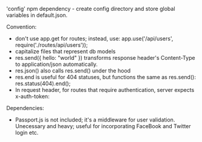 'config' npm dependency - create config directory and store global variables in default.json.

Convention: 
- don't use app.get for routes; instead, use:
    app.use('/api/users', require('./routes/api/users'));
- capitalize files that represent db models
- res.send({ hello: "world" }) transforms response header's Content-Type to application/json automatically. 
- res.json() also calls res.send() under the hood
- res.end is useful for 404 statuses, but functions the same as res.send():         
    res.status(404).end();
- In request header, for routes that require authentication, server expects
        x-auth-token: <javascript web token value here>

Dependencies:
- Passport.js is not included; it's a middleware for user validation. Unecessary and heavy; useful for incorporating FaceBook and Twitter login etc.

